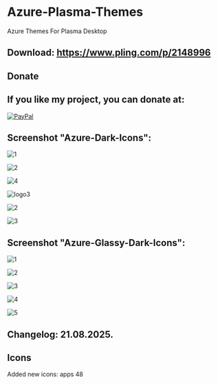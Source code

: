 # Azure-Plasma-Themes
Azure Themes For Plasma Desktop

Download: https://www.pling.com/p/2148996
------------------------------------------


<html>
  <head>
    <meta charset="utf-8" />
  </head>
  <body>
    <h2>Donate</h2>
    <h2>If you like my project, you can donate at:</h2>
    <a href="https://www.paypal.com/paypalme/VesnaLazic">
    <img src="PayPal.png" alt="PayPal" />
    </a>
  </body>
</html>


Screenshot "Azure-Dark-Icons":
------------------------------

![1](https://github.com/L4ki/Azure-Plasma-Themes/assets/45247573/7fd83830-c269-45f5-981f-355cee8d4dce)

![2](https://github.com/L4ki/Azure-Plasma-Themes/assets/45247573/cc616662-1a37-4e0c-9964-f59af533eb9a)

![4](https://github.com/L4ki/Azure-Plasma-Themes/assets/45247573/0a3868f3-7b33-4dfb-9144-979f1158f0c7)

![logo3](https://github.com/L4ki/Azure-Plasma-Themes/assets/45247573/1e7d0e8a-b642-4d54-972b-c97435682b16)

![2](https://github.com/L4ki/Azure-Plasma-Themes/assets/45247573/cf935287-67f2-41ba-a15a-e137193b1e27)

![3](https://github.com/L4ki/Azure-Plasma-Themes/assets/45247573/b3c07f59-bc3f-442e-bf94-b5052e0c74dc)

Screenshot "Azure-Glassy-Dark-Icons":
-------------------------------------

![1](https://github.com/L4ki/Azure-Plasma-Themes/assets/45247573/edd01742-7d84-4d2d-a399-843858d3311d)

![2](https://github.com/L4ki/Azure-Plasma-Themes/assets/45247573/3be6fd6b-e033-4e76-9ab5-babf7a374203)

![3](https://github.com/L4ki/Azure-Plasma-Themes/assets/45247573/55855b1a-c2e0-4278-ad22-0489545d9163)

![4](https://github.com/L4ki/Azure-Plasma-Themes/assets/45247573/5e2a5f43-fe95-4b80-ba63-f1a0f2a48312)

![5](https://github.com/L4ki/Azure-Plasma-Themes/assets/45247573/242a7565-b60c-4212-b1ed-de545eae3929)


Changelog: 21.08.2025.
---------------------

Icons
-----

Added new icons: apps 48

